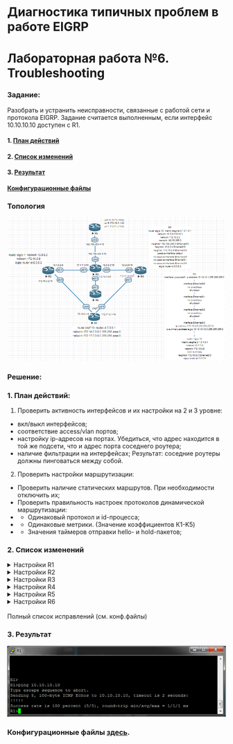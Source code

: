 # Диагностика типичных проблем в работе EIGRP
# Лабораторная работа №6. Troubleshooting

### Задание:
Разобрать и устранить неисправности, связанные с работой сети и протокола EIGRP. Задание считается выполненным, если интерфейс 10.10.10.10 доступен с R1.
#### 1. [План действий](README.md#1-план-действий-1)
#### 2. [Список изменений](README.md#2-список-изменений-1)
#### 3. [Результат](README.md#3-результат-1)
#### [Конфигурационные файлы](README.md#конфигурационные-файлы-здесь)


### Топология

![network_3](network_3.png)

### Решение:

### 1. План действий:
1. Проверить активность интерфейсов и их настройки на 2 и 3 уровне:
- вкл/выкл интерфейсов;
- соответствие access/vlan портов;
- настройку ip-адресов на портах. Убедиться, что адрес находится в той же подсети, что и адрес порта соседнего роутера;
- наличие фильтрации на интерфейсах;
Результат: соседние роутеры должны пинговаться между собой.

2. Проверить настройки маршрутизации:
- Проверить наличие статических маршрутов. При необходимости отключить их;
- Проверить правильность настроек протоколов динамической маршрутизации:
- - Одинаковый протокол и id-процесса;
- - Одинаковые метрики. (Значение коэффициентов К1-K5)
- - Значения таймеров отправки hello- и hold-пакетов;

### 2. Список изменений

<details>
 <summary>Настройки R1</summary>

``` bash
- e0/0: Убираем фильтр на access-list
Включаем интерфейсов
- e0/1: Убираем фильтр на access-list
- Настроена маршрутизация по OSFP.
- Деактивируем OSPF и настраиваем EIGRP.
Хотя, думаю можно было бы сделать редистрибуцию, но данную тему пока не проходили:)
```

``` bash
R1(config)#int e0/0
R1(config-if)#no ip access-group 10 in
R1(config-if)#no shutdown

R2(config)#int e0/0
R2(config-if)#no ip access-group 10 in

R1(config)#no router ospf 10
R1(config)#router eigrp 10
R1(config-router)#network 172.16.0.0
R1(config-router)#network 172.17.0.0
```
</details>

<details>
 <summary>Настройки R2</summary>

``` bash
- Исправим hostname на R2
- Исправим id-процесса EIGRP на 10.
-На e0/1 исправим маску подсети c /8 на /16
```
</details>

<details>
 <summary>Настройки R3</summary>

``` bash
- Включим e0/2
- Исправим опечатку 192.68.0.0
- Включим маршрутизацию.
- Включим анонсирование маршрутов на интерейсах e0/0-e0/3.
- У R3 нет соседа 192.168.255.5 через e0/3
- Уберем статический маршрут до 10.10.10.10.
```
</details>

<details>
 <summary>Настройки R4</summary>

``` bash
- Анонсируем интерфейсы e0/0 и e0/1 в EIGRP и активируем eigrp 10.
- Уберём настройки таймеров отправки hello и hold пакетов
- Активируем eigrp 10.
- Убираем статический роутинг до 10.0.0.0/8 через e0/1
```
</details>

<details>
 <summary>Настройки R5</summary>

``` bash
- На e0/2 уберём привязку к access-list, назначим ip 192.168.255.4/16 и включим его.
- На e0/0 ip-адресс из той же подсети, что и на e0/2. Убираем.
- Не настроен EIGRP. Анонсируем интерфейсы 192.168.255.0/16 и Lo1
- Уберём no ip route-cache с e0/2 и Lo1
- Адреса интерфейсов Lo16 и Lo17 пересекаются с адресами R1. Уберём сетевые настройки.
- Включим Lo1.
```
</details>

<details>
 <summary>Настройки R6</summary>

``` bash
- Изменим маску для Lo0 на /32
- Отключим суммаризации маршрутов на интерфейсе e0/3 и в конфигурации eigrp.
- В EIGRP уберём параметры метрики. - Исправим анонсирование интерфейсов из 10 подсети.
```
</details>
</br>
Полный список исправлений (см. конф.файлы)

### 3. Результат

![result](result.png)

### Конфигурационные файлы [здесь](config/).
